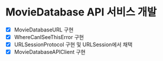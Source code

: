 # MovieDatabase API 서비스 개발

- [x]  MovieDatabaseURL 구현
- [x]  WhereCanISeeThisError 구현
- [x]  URLSessionProtocol 구현 및 URLSession에서 채택
- [x]  MovieDatabaseAPIClient 구현
